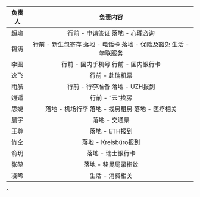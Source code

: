 | **负责人** |                       **负责内容**                       |
| :-----: | :--------------------------------------------------: |
|    超瑜   |                行前 - 申请签证&#xA;落地 - 心理咨询               |
|    锦涛   | 行前 - 新生包寄存&#xA;落地 - 电话卡&#xA;落地 - 保险及豁免&#xA;生活 - 学联服务 |
|    李圆   |               行前 - 国内手机号&#xA;行前 - 国内银行卡              |
|    逸飞   |                       行前 - 赴瑞机票                      |
|    雨航   |               行前 - 行李准备&#xA;落地 - UZH报到               |
|    逍遥   |                      行前 - “云”找房                      |
|    思婕   |         落地 - 机场行李&#xA;落地 - 找房租房&#xA;落地 - 医疗相关        |
|    晨宇   |                       落地 - 交通票                       |
|    王尊   |                      落地 - ETH报到                      |
|    竹仝   |                   落地 - Kreisbüro报到                   |
|    俞玥   |                      落地 - 瑞士银行卡                      |
|    张堃   |                      落地 - 移民局录指纹                     |
|    凌晞   |                       生活 - 消费相关                      |

^
